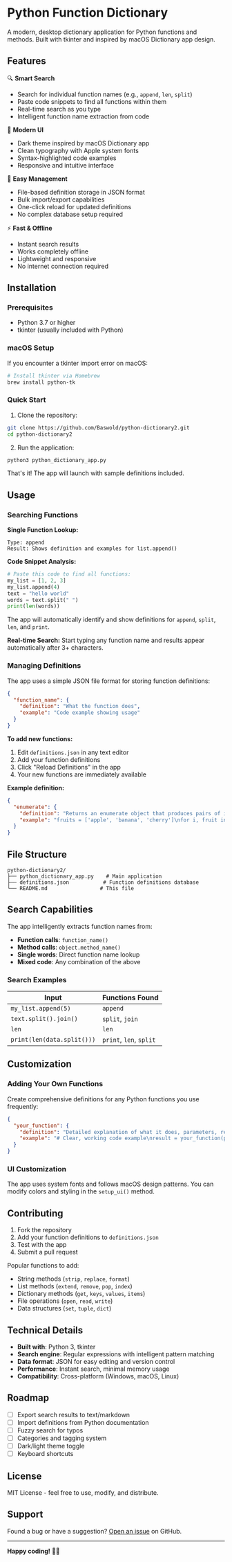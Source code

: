 # Python Function Dictionary

A modern, desktop dictionary application for Python functions and methods. Built with tkinter and inspired by macOS Dictionary app design.

## Features

🔍 **Smart Search**
- Search for individual function names (e.g., `append`, `len`, `split`)
- Paste code snippets to find all functions within them
- Real-time search as you type
- Intelligent function name extraction from code

🎨 **Modern UI**
- Dark theme inspired by macOS Dictionary app
- Clean typography with Apple system fonts
- Syntax-highlighted code examples
- Responsive and intuitive interface

📝 **Easy Management**
- File-based definition storage in JSON format
- Bulk import/export capabilities
- One-click reload for updated definitions
- No complex database setup required

⚡ **Fast & Offline**
- Instant search results
- Works completely offline
- Lightweight and responsive
- No internet connection required

## Installation

### Prerequisites

- Python 3.7 or higher
- tkinter (usually included with Python)

### macOS Setup

If you encounter a tkinter import error on macOS:

```bash
# Install tkinter via Homebrew
brew install python-tk
```

### Quick Start

1. Clone the repository:
```bash
git clone https://github.com/Baswold/python-dictionary2.git
cd python-dictionary2
```

2. Run the application:
```bash
python3 python_dictionary_app.py
```

That's it! The app will launch with sample definitions included.

## Usage

### Searching Functions

**Single Function Lookup:**
```
Type: append
Result: Shows definition and examples for list.append()
```

**Code Snippet Analysis:**
```python
# Paste this code to find all functions:
my_list = [1, 2, 3]
my_list.append(4)
text = "hello world"
words = text.split(" ")
print(len(words))
```
The app will automatically identify and show definitions for `append`, `split`, `len`, and `print`.

**Real-time Search:**
Start typing any function name and results appear automatically after 3+ characters.

### Managing Definitions

The app uses a simple JSON file format for storing function definitions:

```json
{
  "function_name": {
    "definition": "What the function does",
    "example": "Code example showing usage"
  }
}
```

**To add new functions:**

1. Edit `definitions.json` in any text editor
2. Add your function definitions
3. Click "Reload Definitions" in the app
4. Your new functions are immediately available

**Example definition:**
```json
{
  "enumerate": {
    "definition": "Returns an enumerate object that produces pairs of index and value from an iterable.",
    "example": "fruits = ['apple', 'banana', 'cherry']\nfor i, fruit in enumerate(fruits):\n    print(f'{i}: {fruit}')\n# Output: 0: apple, 1: banana, 2: cherry"
  }
}
```

## File Structure

```
python-dictionary2/
├── python_dictionary_app.py    # Main application
├── definitions.json           # Function definitions database
└── README.md                 # This file
```

## Search Capabilities

The app intelligently extracts function names from:

- **Function calls**: `function_name()`
- **Method calls**: `object.method_name()`
- **Single words**: Direct function name lookup
- **Mixed code**: Any combination of the above

### Search Examples

| Input | Functions Found |
|-------|----------------|
| `my_list.append(5)` | `append` |
| `text.split().join()` | `split`, `join` |
| `len` | `len` |
| `print(len(data.split()))` | `print`, `len`, `split` |

## Customization

### Adding Your Own Functions

Create comprehensive definitions for any Python functions you use frequently:

```json
{
  "your_function": {
    "definition": "Detailed explanation of what it does, parameters, return values",
    "example": "# Clear, working code example\nresult = your_function(param1, param2)\nprint(result)  # Expected output"
  }
}
```

### UI Customization

The app uses system fonts and follows macOS design patterns. You can modify colors and styling in the `setup_ui()` method.

## Contributing

1. Fork the repository
2. Add your function definitions to `definitions.json`
3. Test with the app
4. Submit a pull request

Popular functions to add:
- String methods (`strip`, `replace`, `format`)
- List methods (`extend`, `remove`, `pop`, `index`)
- Dictionary methods (`get`, `keys`, `values`, `items`)
- File operations (`open`, `read`, `write`)
- Data structures (`set`, `tuple`, `dict`)

## Technical Details

- **Built with**: Python 3, tkinter
- **Search engine**: Regular expressions with intelligent pattern matching
- **Data format**: JSON for easy editing and version control
- **Performance**: Instant search, minimal memory usage
- **Compatibility**: Cross-platform (Windows, macOS, Linux)

## Roadmap

- [ ] Export search results to text/markdown
- [ ] Import definitions from Python documentation
- [ ] Fuzzy search for typos
- [ ] Categories and tagging system
- [ ] Dark/light theme toggle
- [ ] Keyboard shortcuts

## License

MIT License - feel free to use, modify, and distribute.

## Support

Found a bug or have a suggestion? [Open an issue](https://github.com/Baswold/python-dictionary2/issues) on GitHub.

---

**Happy coding!** 🐍✨